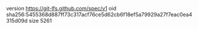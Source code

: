 version https://git-lfs.github.com/spec/v1
oid sha256:5455368d887ff73c317acf76ce5d62cb6f18ef5a79929a27f7eac0ea4315d09d
size 5261
